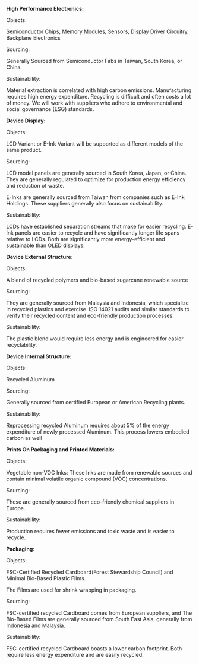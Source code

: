 **High Performance Electronics:**

Objects:  

Semiconductor Chips, Memory Modules, Sensors, Display Driver Circuitry, Backplane Electronics

Sourcing:

Generally Sourced from Semiconductor Fabs in Taiwan, South Korea, or China.

Sustainability:

Material extraction is correlated with high carbon emissions. Manufacturing requires high energy expenditure. Recycling is difficult and often costs a lot of money. We will work with suppliers who adhere to environmental and social governance (ESG) standards.

**Device Display:**

Objects:

LCD Variant or E-Ink Variant will be supported as different models of the same product.

Sourcing:

LCD model panels are generally sourced in South Korea, Japan, or China. They are generally regulated to optimize for production energy efficiency and reduction of waste. 

E-Inks are generally sourced from Taiwan from companies such as E-Ink Holdings. These suppliers generally also focus on sustainability. 

Sustainability:

LCDs have established separation streams that make for easier recycling. E-Ink panels are easier to recycle and have significantly longer life spans relative to LCDs. Both are significantly more energy-efficient and sustainable than OLED displays.

**Device External Structure:**

Objects:

A blend of recycled polymers and bio-based sugarcane renewable source

Sourcing:

They are generally sourced from Malaysia and Indonesia, which specialize in recycled plastics and exercise  ISO 14021 audits and similar standards to verify their recycled content and eco-friendly production processes.

Sustainability:

The plastic blend would require less energy and is engineered for easier recyclability.

**Device Internal Structure:**

Objects:

Recycled Aluminum

Sourcing:

Generally sourced from certified European or American Recycling plants.

Sustainability:

Reprocessing recycled Aluminum requires about 5% of the energy expenditure of newly processed Aluminum. This process lowers embodied carbon as well

**Prints On Packaging and Printed Materials:** 

Objects:

Vegetable non-VOC Inks: These Inks are made from renewable sources and contain minimal volatile organic compound (VOC) concentrations.

Sourcing:

These are generally sourced from eco-friendly chemical suppliers in Europe. 

Sustainability:

Production requires fewer emissions and toxic waste and is easier to recycle. 



**Packaging:**

Objects:

FSC-Certified Recycled Cardboard(Forest Stewardship Council) and Minimal Bio-Based Plastic Films.

The Films are used for shrink wrapping in packaging.

Sourcing:

FSC-certified recycled Cardboard comes from European suppliers, and The Bio-Based Films are generally sourced from South East Asia, generally from Indonesia and Malaysia. 


Sustainability:

FSC-certified recycled Cardboard boasts a lower carbon footprint. Both require less energy expenditure and are easily recycled. 


